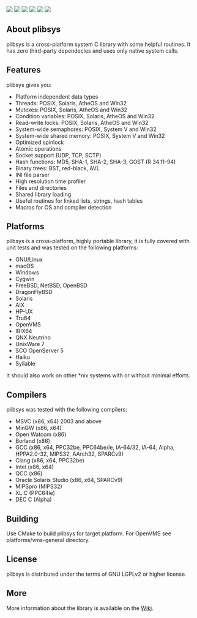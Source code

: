 
[![](https://api.travis-ci.org/saprykin/plibsys.svg?branch=master)](https://travis-ci.org/saprykin/plibsys)
[![](https://ci.appveyor.com/api/projects/status/github/saprykin/plibsys?branch=appveyor_test&svg=true)](https://ci.appveyor.com/project/saprykin/plibsys)
[![](https://scan.coverity.com/projects/8333/badge.svg)](https://scan.coverity.com/projects/saprykin-plibsys)
[![](https://codecov.io/gh/saprykin/plibsys/branch/master/graph/badge.svg)](https://codecov.io/gh/saprykin/plibsys)
[![](https://codedocs.xyz/saprykin/plibsys.svg)](https://codedocs.xyz/saprykin/plibsys/)
[![](http://img.shields.io/:license-lgpl2-blue.svg?style=flat)](http://www.gnu.org/licenses/lgpl-2.1.html)

## About plibsys

plibsys is a cross-platform system C library with some helpful routines.
It has zero third-party dependecies and uses only native system calls.

## Features

plibsys gives you:

* Platform independent data types
* Threads: POSIX, Solaris, AtheOS and Win32
* Mutexes: POSIX, Solaris, AtheOS and Win32
* Condition variables: POSIX, Solaris, AtheOS and Win32
* Read-write locks: POSIX, Solaris, AtheOS and Win32
* System-wide semaphores: POSIX, System V and Win32
* System-wide shared memory: POSIX, System V and Win32
* Optimized spinlock
* Atomic operations
* Socket support (UDP, TCP, SCTP)
* Hash functions: MD5, SHA-1, SHA-2, SHA-3, GOST (R 34.11-94)
* Binary trees: BST, red-black, AVL
* INI file parser
* High resolution time profiler
* Files and directories
* Shared library loading
* Useful routines for linked lists, strings, hash tables
* Macros for OS and compiler detection

## Platforms

plibsys is a cross-platform, highly portable library, it is fully covered
with unit tests and was tested on the following platforms:

* GNU/Linux
* macOS
* Windows
* Cygwin
* FreeBSD, NetBSD, OpenBSD
* DragonFlyBSD
* Solaris
* AIX
* HP-UX
* Tru64
* OpenVMS
* IRIX64
* QNX Neutrino
* UnixWare 7
* SCO OpenServer 5
* Haiku
* Syllable

It should also work on other *nix systems with or without minimal efforts.

## Compilers

plibsys was tested with the following compilers:

* MSVC (x86, x64) 2003 and above
* MinGW (x86, x64)
* Open Watcom (x86)
* Borland (x86)
* GCC (x86, x64, PPC32be, PPC64be/le, IA-64/32, IA-64, Alpha, HPPA2.0-32, MIPS32, AArch32, SPARCv9)
* Clang (x86, x64, PPC32be)
* Intel (x86, x64)
* QCC (x86)
* Oracle Solaris Studio (x86, x64, SPARCv9)
* MIPSpro (MIPS32)
* XL C (PPC64le)
* DEC C (Alpha)

## Building

Use CMake to build plibsys for target platform. For OpenVMS see platforms/vms-general directory.

## License

plibsys is distributed under the terms of GNU LGPLv2 or higher license.

## More

More information about the library is available on the [Wiki](https://github.com/saprykin/plibsys/wiki).
